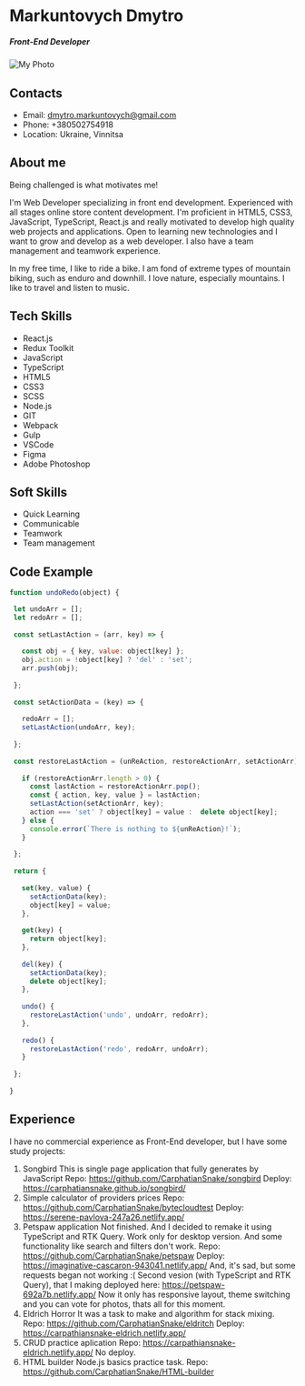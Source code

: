 # Markuntovych Dmytro
##### Front-End Developer

![My Photo](https://user-images.githubusercontent.com/17194679/224482756-07a4ba13-9b5b-4a6b-aa59-a236f610e1a4.jpg)

## Contacts
 - Email: dmytro.markuntovych@gmail.com
 - Phone: +380502754918
 - Location: Ukraine, Vinnitsa

## About me
Being challenged is what motivates me!

I'm Web Developer specializing in front end development. Experienced with all stages online store content development. I'm proficient in HTML5, CSS3, JavaScript, TypeScript, React.js and really motivated to develop high quality web projects and applications. Open to learning new technologies and I want to grow and develop as a web developer. I also have a team management and teamwork experience.

In my free time, I like to ride a bike. I am fond of extreme types of mountain biking, such as enduro and downhill. I love nature, especially mountains. I like to travel and listen to music.

## Tech Skills
 - React.js
 - Redux Toolkit
 - JavaScript
 - TypeScript
 - HTML5
 - CSS3
 - SCSS
 - Node.js
 - GIT
 - Webpack
 - Gulp
 - VSCode
 - Figma
 - Adobe Photoshop

## Soft Skills
 - Quick Learning
 - Communicable
 - Teamwork
 - Team management

## Code Example
 ```javascript
 function undoRedo(object) {
 
  let undoArr = [];
  let redoArr = [];
  
  const setLastAction = (arr, key) => {
  
    const obj = { key, value: object[key] };
    obj.action = !object[key] ? 'del' : 'set';
    arr.push(obj);
    
  };
  
  const setActionData = (key) => {
  
    redoArr = [];
    setLastAction(undoArr, key);
    
  };
  
  const restoreLastAction = (unReAction, restoreActionArr, setActionArr) => {
  
    if (restoreActionArr.length > 0) {
      const lastAction = restoreActionArr.pop();
      const { action, key, value } = lastAction;
      setLastAction(setActionArr, key);
      action === 'set' ? object[key] = value :  delete object[key];
    } else {
      console.error(`There is nothing to ${unReAction}!`);
    }
    
  };
  
  return {
  
    set(key, value) {
      setActionData(key);
      object[key] = value;
    },
    
    get(key) {
      return object[key];
    },
    
    del(key) {
      setActionData(key);
      delete object[key];
    },
    
    undo() {
      restoreLastAction('undo', undoArr, redoArr);
    },
    
    redo() {
      restoreLastAction('redo', redoArr, undoArr);
    }
    
  };
  
}
 ```

## Experience
  I have no commercial experience as Front-End developer, but I have some study projects:
  1. Songbird
    This is single page application that fully generates by JavaScript
    Repo: https://github.com/CarphatianSnake/songbird
    Deploy: https://carphatiansnake.github.io/songbird/
  2. Simple calculator of providers prices
    Repo: https://github.com/CarphatianSnake/bytecloudtest
    Deploy: https://serene-pavlova-247a26.netlify.app/
  3. Petspaw application
    Not finished. And I decided to remake it using TypeScript and RTK Query. Work only for desktop version. And some functionality like search and filters don't work.
    Repo: https://github.com/CarphatianSnake/petspaw
    Deploy: https://imaginative-cascaron-943041.netlify.app/
    And, it's sad, but some requests began not working :(
    Second vesion (with TypeScript and RTK Query), that I making deployed here: https://petspaw-692a7b.netlify.app/
    Now it only has responsive layout, theme switching and you can vote for photos, thats all for this moment.
  4. Eldrich Horror
    It was a task to make and algorithm for stack mixing.
    Repo: https://github.com/CarphatianSnake/eldritch
    Deploy: https://carpathiansnake-eldrich.netlify.app/
  5. CRUD practice aplication
    Repo: https://carpathiansnake-eldrich.netlify.app/
    No deploy.
  6. HTML builder
    Node.js basics practice task.
    Repo: https://github.com/CarphatianSnake/HTML-builder
